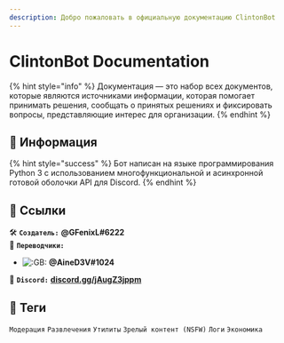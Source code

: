 ```yaml
---
description: Добро пожаловать в официальную документацию ClintonBot
---
```


# ClintonBot Documentation

{% hint style="info" %}
Документация — это набор всех документов, которые являются источниками информации, которая помогает принимать решения, сообщать о принятых решениях и фиксировать вопросы, представляющие интерес для организации.
{% endhint %}

## 📜 Информация <a id="information"></a>

{% hint style="success" %}
Бот написан на языке программирования Python 3 с использованием многофункциональной и асинхронной готовой оболочки API для Discord.
{% endhint %}

## 🔗 Ссылки <a id="links"></a>

🛠️ **`Создатель:`** **@GFenixL\#6222**  
💬 **`Переводчики:`**

* ![:GB:](https://cdn.discordapp.com/attachments/738876729552142447/829945928441921588/GB.png)  **@AineD3V\#1024**

📢 **`Discord:`** [**discord.gg/jAugZ3jppm**](https://discord.gg/jAugZ3jppm)

## 📍 Теги <a id="tegs"></a>

`Модерация` `Развлечения` `Утилиты` `Зрелый контент (NSFW)` `Логи` `Экономика`

